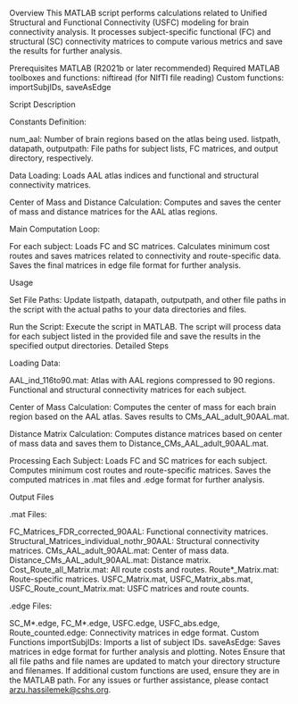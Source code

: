 Overview
This MATLAB script performs calculations related to Unified Structural and Functional Connectivity (USFC) modeling for brain connectivity analysis. It processes subject-specific functional (FC) and structural (SC) connectivity matrices to compute various metrics and save the results for further analysis.

Prerequisites
MATLAB (R2021b or later recommended)
Required MATLAB toolboxes and functions:
niftiread (for NIfTI file reading)
Custom functions: importSubjIDs, saveAsEdge

Script Description

Constants Definition:

num_aal: Number of brain regions based on the atlas being used.
listpath, datapath, outputpath: File paths for subject lists, FC matrices, and output directory, respectively.

Data Loading:
Loads AAL atlas indices and functional and structural connectivity matrices.

Center of Mass and Distance Calculation:
Computes and saves the center of mass and distance matrices for the AAL atlas regions.

Main Computation Loop:

For each subject:
Loads FC and SC matrices.
Calculates minimum cost routes and saves matrices related to connectivity and route-specific data.
Saves the final matrices in edge file format for further analysis.

Usage

Set File Paths:
Update listpath, datapath, outputpath, and other file paths in the script with the actual paths to your data directories and files.

Run the Script:
Execute the script in MATLAB. The script will process data for each subject listed in the provided file and save the results in the specified output directories.
Detailed Steps

Loading Data:

AAL_ind_116to90.mat: Atlas with AAL regions compressed to 90 regions.
Functional and structural connectivity matrices for each subject.

Center of Mass Calculation:
Computes the center of mass for each brain region based on the AAL atlas.
Saves results to CMs_AAL_adult_90AAL.mat.

Distance Matrix Calculation:
Computes distance matrices based on center of mass data and saves them to Distance_CMs_AAL_adult_90AAL.mat.

Processing Each Subject:
Loads FC and SC matrices for each subject.
Computes minimum cost routes and route-specific matrices.
Saves the computed matrices in .mat files and .edge format for further analysis.

Output Files

.mat Files:

FC_Matrices_FDR_corrected_90AAL: Functional connectivity matrices.
Structural_Matrices_individual_nothr_90AAL: Structural connectivity matrices.
CMs_AAL_adult_90AAL.mat: Center of mass data.
Distance_CMs_AAL_adult_90AAL.mat: Distance matrix.
Cost_Route_all_Matrix.mat: All route costs and routes.
Route*_Matrix.mat: Route-specific matrices.
USFC_Matrix.mat, USFC_Matrix_abs.mat, USFC_Route_count_Matrix.mat: USFC matrices and route counts.

.edge Files:

SC_M*.edge, FC_M*.edge, USFC.edge, USFC_abs.edge, Route_counted.edge: Connectivity matrices in edge format.
Custom Functions
importSubjIDs: Imports a list of subject IDs.
saveAsEdge: Saves matrices in edge format for further analysis and plotting.
Notes
Ensure that all file paths and file names are updated to match your directory structure and filenames.
If additional custom functions are used, ensure they are in the MATLAB path.
For any issues or further assistance, please contact arzu.hassilemek@cshs.org.


